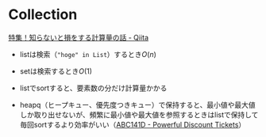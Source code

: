 # Collection

[特集！知らないと損をする計算量の話 - Qiita](https://qiita.com/drken/items/18b3b3db5735241465ef)



- listは検索（`"hoge" in List`）するとき$O(n)$
- setは検索するとき$O(1)$

- listでsortすると、要素数の分だけ計算量かかる
- heapq（ヒープキュー、優先度つきキュー）で保持すると、最小値や最大値しか取り出せないが、頻繁に最小値や最大値を参照するときはlistで保持して毎回sortするより効率がいい（[ABC141D - Powerful Discount Tickets](https://atcoder.jp/contests/abc141/tasks/abc141_d)）



